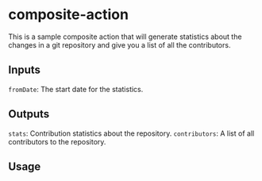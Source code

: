 # composite-action

This is a sample composite action that will generate statistics about the changes in a git repository and give you a list of all the contributors.

## Inputs

`fromDate`: The start date for the statistics.

## Outputs

`stats`: Contribution statistics about the repository.
`contributors`: A list of all contributors to the repository.

## Usage

```yaml
```